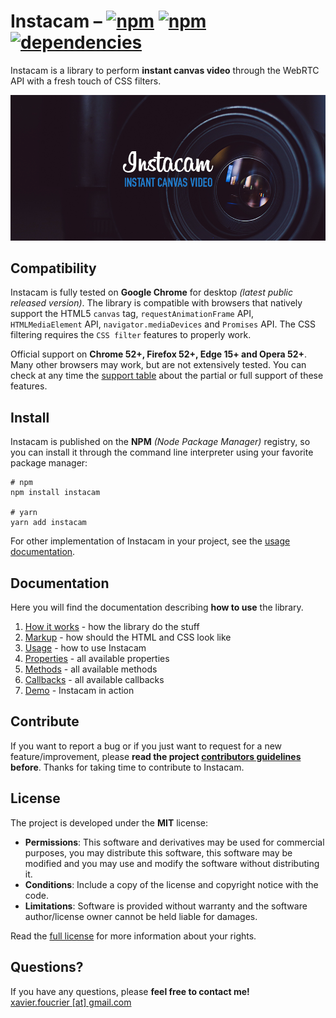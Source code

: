 # Instacam – [![npm](https://img.shields.io/npm/v/instacam.svg)](https://www.npmjs.com/package/instacam) [![npm](https://img.shields.io/github/size/xavierfoucrier/instacam/dist/instacam.min.js.svg)](https://raw.githubusercontent.com/xavierfoucrier/instacam/master/dist/instacam.min.js) [![dependencies](https://david-dm.org/xavierfoucrier/instacam.svg)](https://github.com/xavierfoucrier/instacam/network/dependencies)
Instacam is a library to perform **instant canvas video** through the WebRTC API with a fresh touch of CSS filters.

[![Instacam](logo.png "Instacam")](https://instacam.js.org)


## Compatibility
Instacam is fully tested on **Google Chrome** for desktop *(latest public released version)*. The library is compatible with browsers that natively support the HTML5 `canvas` tag, `requestAnimationFrame` API, `HTMLMediaElement` API, `navigator.mediaDevices` and `Promises` API. The CSS filtering requires the `CSS filter` features to properly work.

Official support on **Chrome 52+, Firefox 52+, Edge 15+ and Opera 52+**. Many other browsers may work, but are not extensively tested. You can check at any time the [support table](https://caniuse.com) about the partial or full support of these features.


## Install
Instacam is published on the **NPM** *(Node Package Manager)* registry, so you can install it through the command line interpreter using your favorite package manager:

```console
# npm
npm install instacam

# yarn
yarn add instacam
```

For other implementation of Instacam in your project, see the [usage documentation](DOCUMENTATION.md#usage).


## Documentation
Here you will find the documentation describing **how to use** the library.

1. [How it works](DOCUMENTATION.md#how-it-works) - how the library do the stuff
2. [Markup](DOCUMENTATION.md#markup) - how should the HTML and CSS look like
3. [Usage](DOCUMENTATION.md#usage) - how to use Instacam
4. [Properties](DOCUMENTATION.md#properties) - all available properties
5. [Methods](DOCUMENTATION.md#methods) - all available methods
6. [Callbacks](DOCUMENTATION.md#callbacks) - all available callbacks
7. [Demo](DOCUMENTATION.md#demo) - Instacam in action


## Contribute
If you want to report a bug or if you just want to request for a new feature/improvement, please **read the project [contributors guidelines](CONTRIBUTING.md) before**. Thanks for taking time to contribute to Instacam.


## License
The project is developed under the **MIT** license:

- **Permissions**: This software and derivatives may be used for commercial purposes, you may distribute this software, this software may be modified and you may use and modify the software without distributing it.
- **Conditions**: Include a copy of the license and copyright notice with the code.
- **Limitations**: Software is provided without warranty and the software author/license owner cannot be held liable for damages.

Read the [full license](LICENSE.md) for more information about your rights.


## Questions?
If you have any questions, please **feel free to contact me!**  
[xavier.foucrier [at] gmail.com](mailto:xavier.foucrier@gmail.com)
